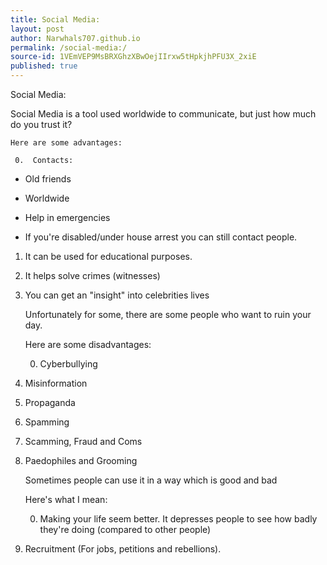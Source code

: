 ```yaml
---
title: Social Media:
layout: post
author: Narwhals707.github.io
permalink: /social-media:/
source-id: 1VEmVEP9MsBRXGhzXBwOejIIrxw5tHpkjhPFU3X_2xiE
published: true
---
```

Social Media:

Social Media is a tool used worldwide to communicate, but just how much do you trust it?

	Here are some advantages:

     0.  Contacts:

* Old friends

* Worldwide

* Help in emergencies

* If you're disabled/under house arrest you can still contact people.

1. It can be used for educational purposes.

2. It helps solve crimes (witnesses)

3. You can get an "insight" into celebrities lives

	Unfortunately for some, there are some people who want to ruin your day.

	Here are some disadvantages:

     0.   Cyberbullying

1. Misinformation

2. Propaganda

3. Spamming

4. Scamming, Fraud and Coms

5. Paedophiles and Grooming

	Sometimes people can use it in a way which is good and bad

	Here's what I mean:

     0.   Making your life seem better. It depresses people to see how badly they're doing (compared to other people)

1. Recruitment (For jobs, petitions and rebellions).

